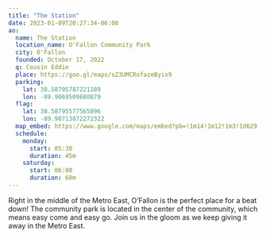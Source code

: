 ```yaml
---
title: "The Station"
date: 2023-01-09T20:27:34-06:00
ao:
  name: The Station
  location_name: O'Fallon Community Park
  city: O'Fallon
  founded: October 17, 2022
  q: Cousin Eddie
  place: https://goo.gl/maps/sZ3UMCRofazeByix9
  parking:
    lat: 38.58795787221189
    lon: -89.9069509680879
  flag:
    lat: 38.58795577565896
    lon: -89.90713872272322
  map_embed: https://www.google.com/maps/embed?pb=!1m14!1m12!1m3!1d629.2594162237355!2d-89.90740219633636!3d38.5879396269578!2m3!1f0!2f0!3f0!3m2!1i1024!2i768!4f13.1!5e1!3m2!1sen!2sus!4v1673557024092!5m2!1sen!2sus
  schedule:
    monday:
      start: 05:30
      duration: 45m
    saturday:
      start: 06:00
      duration: 60m
---
```

Right in the middle of the Metro East, O’Fallon is the perfect place for a beat down!
The community park is located in the center of the community, which means easy come and easy go.
Join us in the gloom as we keep giving it away in the Metro East.
